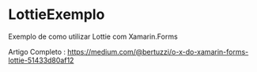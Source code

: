 # LottieExemplo
Exemplo de como utilizar Lottie com Xamarin.Forms

Artigo Completo : https://medium.com/@bertuzzi/o-x-do-xamarin-forms-lottie-51433d80af12
